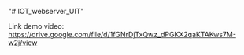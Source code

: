 "# IOT_webserver_UIT" 

Link demo video: https://drive.google.com/file/d/1fGNrDjTxQwz_dPGKX2qaKTAKws7M-w2j/view
